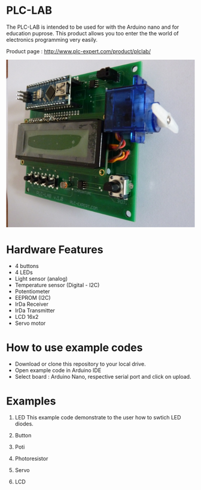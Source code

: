 # PLC-LAB
The PLC-LAB is intended to be used for with the Arduino nano and for education puprose. This product allows you too enter the the world of electronics programming very easily. 

Product page : http://www.plc-expert.com/product/plclab/

![alt tag](/plclab.jpg)

# Hardware Features
  * 4 buttons
  * 4 LEDs
  * Light sensor (analog)
  * Temperature sensor (Digital - I2C)
  * Potentiometer
  * EEPROM (I2C)
  * IrDa Receiver
  * IrDa Transmitter
  * LCD 16x2
  * Servo motor

# How to use example codes
  * Download or clone this repository to your local drive. 
  * Open example code in Arduino IDE
  * Select board : Arduino Nano, respective serial port and click on upload.

# Examples
  1. LED
    This example code demonstrate to the user how to swtich LED diodes.

  2. Button
  
  3. Poti

  4. Photoresistor

  5. Servo

  6. LCD
